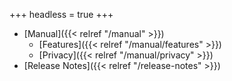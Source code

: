 +++
headless = true
+++

- [Manual]({{< relref "/manual" >}})
  - [Features]({{< relref "/manual/features" >}})
  - [Privacy]({{< relref "/manual/privacy" >}})
- [Release Notes]({{< relref "/release-notes" >}})